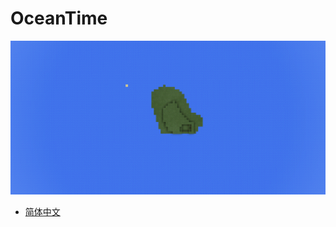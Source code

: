 # OceanTime  
![banner](https://github.com/masterone123/OceanTime/raw/master/Info/banner.png)  

 - [简体中文](https://github.com/masterone123/OceanTime/blob/master/Info/zh-CN.md)  
 
